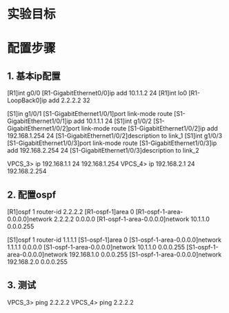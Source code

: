 # 实验目标



# 配置步骤

## 1. 基本ip配置

[R1]int g0/0
[R1-GigabitEthernet0/0]ip add 10.1.1.2 24
[R1]int lo0
[R1-LoopBack0]ip add 2.2.2.2 32

[S1]in g1/0/1
[S1-GigabitEthernet1/0/1]port link-mode route
[S1-GigabitEthernet1/0/1]ip add 10.1.1.1 24
[S1]int g1/0/2
[S1-GigabitEthernet1/0/2]port link-mode route
[S1-GigabitEthernet1/0/2]ip add 192.168.1.254 24
[S1-GigabitEthernet1/0/2]description to link_1
[S1]int g1/0/3
[S1-GigabitEthernet1/0/3]port link-mode route
[S1-GigabitEthernet1/0/3]ip add 192.168.2.254 24
[S1-GigabitEthernet1/0/3]description to link_2

VPCS_3> ip 192.168.1.1 24 192.168.1.254
VPCS_4> ip 192.168.2.1 24 192.168.2.254

## 2. 配置ospf

[R1]ospf 1 router-id 2.2.2.2
[R1-ospf-1]area 0
[R1-ospf-1-area-0.0.0.0]network 2.2.2.2 0.0.0.0
[R1-ospf-1-area-0.0.0.0]network 10.1.1.0 0.0.0.255

[S1]ospf 1 router-id 1.1.1.1
[S1-ospf-1]area 0
[S1-ospf-1-area-0.0.0.0]network 1.1.1.1 0.0.0.0
[S1-ospf-1-area-0.0.0.0]network 10.1.1.0 0.0.0.255
[S1-ospf-1-area-0.0.0.0]network 192.168.1.0 0.0.0.255
[S1-ospf-1-area-0.0.0.0]network 192.168.2.0 0.0.0.255

## 3. 测试

VPCS_3> ping 2.2.2.2
VPCS_4> ping 2.2.2.2
